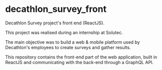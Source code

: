 # decathlon_survey_front
Decathlon Survey project's front end (ReactJS).

This project was realised during an internship at Solutec.

The main objective was to build a web & mobile platform used by Decathlon's employees to create surveys and gather results.

This repository contains the front-end part of the web application, built in ReactJS and communicating with the back-end through a GraphQL API.

